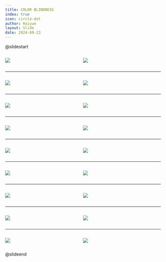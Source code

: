 ```yaml
---
title: COLOR BLINDNESS
index: true
icon: circle-dot
author: Haiyue
layout: Slide
date: 2024-09-23
---
```

 
@slidestart

<div style="display:flex">
<div style="flex:1">

![](/reading/english/Level-W/COLOR%20BLINDNESS/001.webp)
</div>
<div style="flex:1">

![](/reading/english/Level-W/COLOR%20BLINDNESS/002.webp)
</div>
</div>

---

<div style="display:flex">
<div style="flex:1">

![](/reading/english/Level-W/COLOR%20BLINDNESS/003.webp)
</div>
<div style="flex:1">

![](/reading/english/Level-W/COLOR%20BLINDNESS/004.webp)
</div>
</div>

---

<div style="display:flex">
<div style="flex:1">

![](/reading/english/Level-W/COLOR%20BLINDNESS/005.webp)
</div>
<div style="flex:1">

![](/reading/english/Level-W/COLOR%20BLINDNESS/006.webp)
</div>
</div>

---

<div style="display:flex">
<div style="flex:1">

![](/reading/english/Level-W/COLOR%20BLINDNESS/007.webp)
</div>
<div style="flex:1">

![](/reading/english/Level-W/COLOR%20BLINDNESS/008.webp)
</div>
</div>

---

<div style="display:flex">
<div style="flex:1">

![](/reading/english/Level-W/COLOR%20BLINDNESS/009.webp)
</div>
<div style="flex:1">

![](/reading/english/Level-W/COLOR%20BLINDNESS/010.webp)
</div>
</div>

---

<div style="display:flex">
<div style="flex:1">

![](/reading/english/Level-W/COLOR%20BLINDNESS/011.webp)
</div>
<div style="flex:1">

![](/reading/english/Level-W/COLOR%20BLINDNESS/012.webp)
</div>
</div>

---

<div style="display:flex">
<div style="flex:1">

![](/reading/english/Level-W/COLOR%20BLINDNESS/013.webp)
</div>
<div style="flex:1">

![](/reading/english/Level-W/COLOR%20BLINDNESS/014.webp)
</div>
</div>

---

<div style="display:flex">
<div style="flex:1">

![](/reading/english/Level-W/COLOR%20BLINDNESS/015.webp)
</div>
<div style="flex:1">

![](/reading/english/Level-W/COLOR%20BLINDNESS/016.webp)
</div>
</div>

---

<div style="display:flex">
<div style="flex:1">

![](/reading/english/Level-W/COLOR%20BLINDNESS/017.webp)
</div>
<div style="flex:1">

![](/reading/english/Level-W/COLOR%20BLINDNESS/018.webp)
</div>
</div>

@slideend